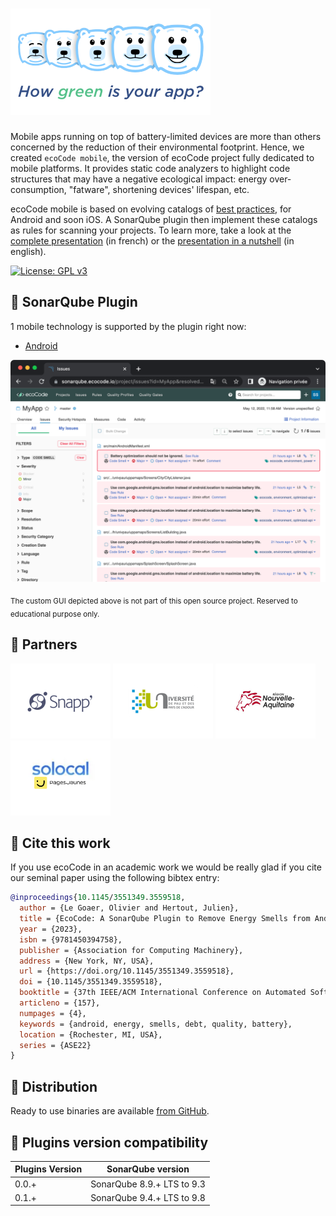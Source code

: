 ![Logo](docs/resources/5ekko.png)
======================================

Mobile apps running on top of battery-limited devices are more than others concerned by the reduction of their environmental footprint. Hence, we created `ecoCode mobile`, the version of ecoCode project fully dedicated to mobile platforms. It provides static code analyzers to highlight code structures that may have a negative ecological impact: energy over-consumption, "fatware", shortening devices' lifespan, etc.

ecoCode mobile is based on evolving catalogs of [best practices](https://github.com/cnumr/best-practices-mobile), for Android and soon iOS. A SonarQube plugin then implement these catalogs as rules for scanning your projects. To learn more, take a look at the [complete presentation](docs/resources/devfest-2022.pdf) (in french) or the [presentation in a nutshell](docs/resources/apidays-2022.pdf) (in english).

[![License: GPL v3](https://img.shields.io/badge/License-GPLv3-blue.svg)](https://www.gnu.org/licenses/gpl-3.0)

🌿 SonarQube Plugin
-------------------

1 mobile technology is supported by the plugin right now:

- [Android](android-plugin/)

![Screenshot](android-plugin/docs/screenshot.png)

<sub>The custom GUI depicted above is not part of this open source project. Reserved to educational purpose only.</sub>

🤝 Partners
------------

[![Snapp’](android-plugin/docs/logoSnapp.png)](https://www.snapp.fr)
[![Université de Pau](android-plugin/docs/logoUnivPau.png)](https://www.univ-pau.fr/)
[![Région Nouvelle-Aquitaine](android-plugin/docs/logoNA.png)](https://www.nouvelle-aquitaine.fr)
[![Solocal / PagesJaunes](android-plugin/docs/logoSolocal.png)](https://www.pagesjaunes.fr)

📢 Cite this work
------------------

If you use ecoCode in an academic work we would be really glad if you cite our seminal paper using the following bibtex entry:

```bibtex
@inproceedings{10.1145/3551349.3559518,
  author = {Le Goaer, Olivier and Hertout, Julien},
  title = {EcoCode: A SonarQube Plugin to Remove Energy Smells from Android Projects},
  year = {2023},
  isbn = {9781450394758},
  publisher = {Association for Computing Machinery},
  address = {New York, NY, USA},
  url = {https://doi.org/10.1145/3551349.3559518},
  doi = {10.1145/3551349.3559518},
  booktitle = {37th IEEE/ACM International Conference on Automated Software Engineering},
  articleno = {157},
  numpages = {4},
  keywords = {android, energy, smells, debt, quality, battery},
  location = {Rochester, MI, USA},
  series = {ASE22}
}
```

🛒 Distribution
---------------

Ready to use binaries are available [from GitHub](https://github.com/green-code-initiative/ecoCode/releases).

🧩 Plugins version compatibility
------------------

| Plugins Version | SonarQube version          |
|-----------------|----------------------------|
| 0.0.+           | SonarQube 8.9.+ LTS to 9.3 |
| 0.1.+           | SonarQube 9.4.+ LTS to 9.8 |
